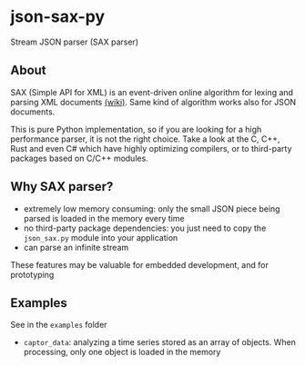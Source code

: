 # json-sax-py

Stream JSON parser (SAX parser)

## About

SAX (Simple API for XML) is an event-driven online algorithm for lexing and parsing XML documents [(wiki)](https://en.wikipedia.org/wiki/Simple_API_for_XML).
Same kind of algorithm works also for JSON documents.

This is pure Python implementation, so if you are looking for a high performance parser, it is not the right choice.
Take a look at the C, C++, Rust and even C# which have highly optimizing compilers, or to third-party packages based on C/C++ modules.

## Why SAX parser?

- extremely low memory consuming: only the small JSON piece being parsed is loaded in the memory every time
- no third-party package dependencies: you just need to copy the `json_sax.py` module into your application
- can parse an infinite stream

These features may be valuable for embedded development, and for prototyping

## Examples

See in the `examples` folder

- `captor_data`: analyzing a time series stored as an array of objects. 
  When processing, only one object is loaded in the memory
